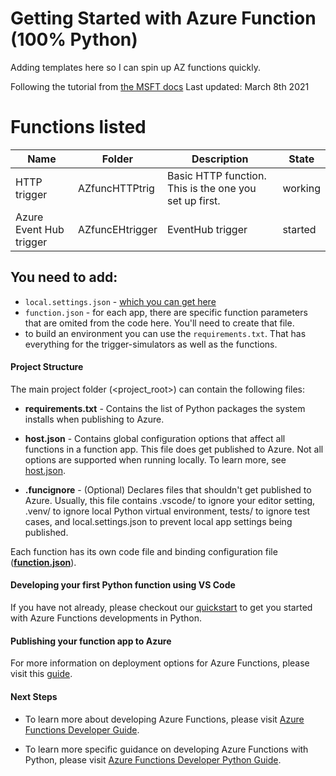 # Getting Started with Azure Function (100% Python)

Adding templates here so I can spin up AZ functions quickly. 

Following the tutorial from [the MSFT docs](https://docs.microsoft.com/en-us/azure/azure-functions/create-first-function-cli-python?tabs=azure-cli%2Cbash%2Cbrowser) Last updated: March 8th 2021

# Functions listed
| Name | Folder | Description | State |
|---|---|---|---|
| HTTP trigger | AZfuncHTTPtrig | Basic HTTP function. This is the one you set up first. | working |
| Azure Event Hub trigger | AZfuncEHtrigger | EventHub trigger | started |

## You need to add:
* `local.settings.json` - [which you can get here](https://docs.microsoft.com/en-us/azure/azure-functions/functions-develop-local#local-settings-file)
* `function.json` - for each app, there are specific function parameters that are omited from the code here. You'll need to create that file. 
* to build an environment you can use the `requirements.txt`. That has everything for the trigger-simulators as well as the functions. 


#### Project Structure
The main project folder (<project_root>) can contain the following files:

* **requirements.txt** - Contains the list of Python packages the system installs when publishing to Azure.

* **host.json** - Contains global configuration options that affect all functions in a function app. This file does get published to Azure. Not all options are supported when running locally. To learn more, see [host.json](https://aka.ms/azure-functions/python/host.json).

* **.funcignore** - (Optional) Declares files that shouldn't get published to Azure. Usually, this file contains .vscode/ to ignore your editor setting, .venv/ to ignore local Python virtual environment, tests/ to ignore test cases, and local.settings.json to prevent local app settings being published.

Each function has its own code file and binding configuration file ([**function.json**](https://aka.ms/azure-functions/python/function.json)).

#### Developing your first Python function using VS Code

If you have not already, please checkout our [quickstart](https://aka.ms/azure-functions/python/quickstart) to get you started with Azure Functions developments in Python. 

#### Publishing your function app to Azure 

For more information on deployment options for Azure Functions, please visit this [guide](https://docs.microsoft.com/en-us/azure/azure-functions/create-first-function-vs-code-python#publish-the-project-to-azure).

#### Next Steps

* To learn more about developing Azure Functions, please visit [Azure Functions Developer Guide](https://aka.ms/azure-functions/python/developer-guide).

* To learn more specific guidance on developing Azure Functions with Python, please visit [Azure Functions Developer Python Guide](https://aka.ms/azure-functions/python/python-developer-guide).
